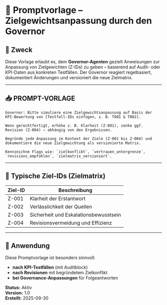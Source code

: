 # 🧭 Promptvorlage – Zielgewichtsanpassung durch den Governor

## 🎯 Zweck
Diese Vorlage erlaubt es, dem **Governor-Agenten** gezielt Anweisungen zur Anpassung von Zielgewichten (Z-IDs) zu geben – basierend auf Audit- oder KPI-Daten aus konkreten Testfällen. Der Governor reagiert regelbasiert, dokumentiert Änderungen und versioniert die neue Zielmatrix.

---

## 📥 PROMPT-VORLAGE
```plaintext
Governor: Bitte simuliere eine Zielgewichtsanpassung auf Basis der KPI-Bewertung von [Testfall-IDs einfügen, z. B. T001 & T002].

Wenn gerechtfertigt, erhöhe z. B. Klarheit (Z-001), senke ggf. Revision (Z-004) – abhängig von den Ergebnissen.

Begründe jede Anpassung im Kontext der Ziele (Z-001 bis Z-004) und dokumentiere die neue Zielgewichtung als versionierte Matrix.

Kennzeichne Flags wie: `zielkonflikt`, `vertrauen_untergrenze`, `revisions_empfohlen`, `zielmatrix_versioniert`.
```

---

## 📐 Typische Ziel-IDs (Zielmatrix)
| Ziel-ID | Beschreibung                             |
|---------|------------------------------------------|
| Z-001   | Klarheit der Erstantwort                 |
| Z-002   | Verlässlichkeit der Quellen              |
| Z-003   | Sicherheit und Eskalationsbewusstsein    |
| Z-004   | Revisionsvermeidung und Effizienz        |

---

## 🧠 Anwendung
Diese Promptvorlage ist besonders sinnvoll:
- **nach KPI-Testfällen** (mit Auditblock)
- **nach Revisionen** mit begründetem Zielkonflikt
- **bei Governance-Anpassungen** für Folgeantworten

**Status:** Aktiv  
**Version:** 1.0  
**Erstellt:** 2025-09-30

